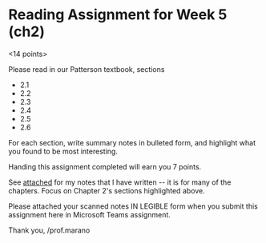 # Reading Assignment for Week 5 (ch2)
<14 points>

Please read in our Patterson textbook, sections
- 2.1
- 2.2
- 2.3
- 2.4
- 2.5
- 2.6

For each section, write summary notes in bulleted form, and highlight what you found to be most interesting.

Handing this assignment completed will earn you 7 points. 

See [attached](./Prof%20Rob%20Marano%20Course%20Notes%20on%20Intro%20to%20Computer%20Architecure.pdf) for my notes that I have written -- it is for many of the chapters. Focus on Chapter 2's sections highlighted above.

Please attached your scanned notes IN LEGIBLE form when you submit this assignment here in Microsoft Teams assignment.

Thank you,
/prof.marano
